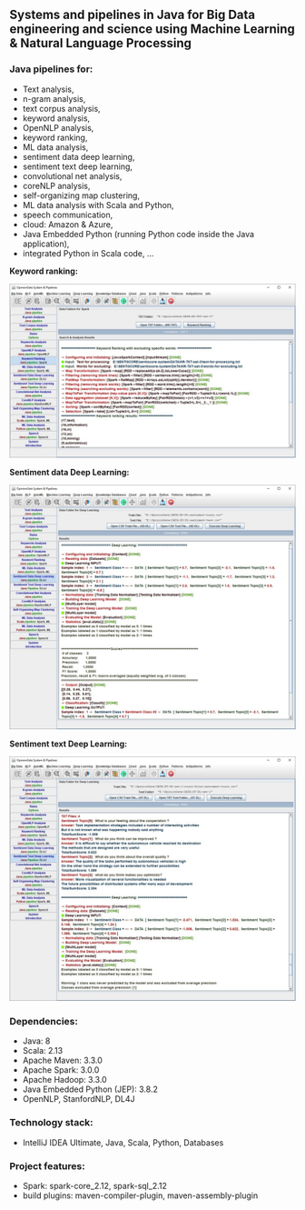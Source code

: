 ## Systems and pipelines in Java for Big Data engineering and science using Machine Learning & Natural Language Processing

### Java pipelines for: 
- Text analysis, 
- n-gram analysis, 
- text corpus analysis, 
- keyword analysis, 
- OpenNLP analysis, 
- keyword ranking, 
- ML data analysis, 
- sentiment data deep learning, 
- sentiment text deep learning, 
- convolutional net analysis, 
- coreNLP analysis, 
- self-organizing map clustering, 
- ML data analysis with Scala and Python, 
- speech communication, 
- cloud: Amazon & Azure, 
- Java Embedded Python (running Python code inside the Java application), 
- integrated Python in Scala code, ...

**Keyword ranking:**

![system](/images/system-7.jpg)

**Sentiment data Deep Learning:**

![system](/images/system-9.jpg)

**Sentiment text Deep Learning:**

![system](/images/system-10.jpg)


### Dependencies:
* Java: 8
* Scala: 2.13
* Apache Maven: 3.3.0
* Apache Spark: 3.0.0 
* Apache Hadoop: 3.3.0
* Java Embedded Python (JEP): 3.8.2
* OpenNLP, StanfordNLP, DL4J


### Technology stack:
* IntelliJ IDEA Ultimate, Java, Scala, Python, Databases

### Project features: 
* Spark: spark-core_2.12, spark-sql_2.12
* build plugins: maven-compiler-plugin, maven-assembly-plugin

